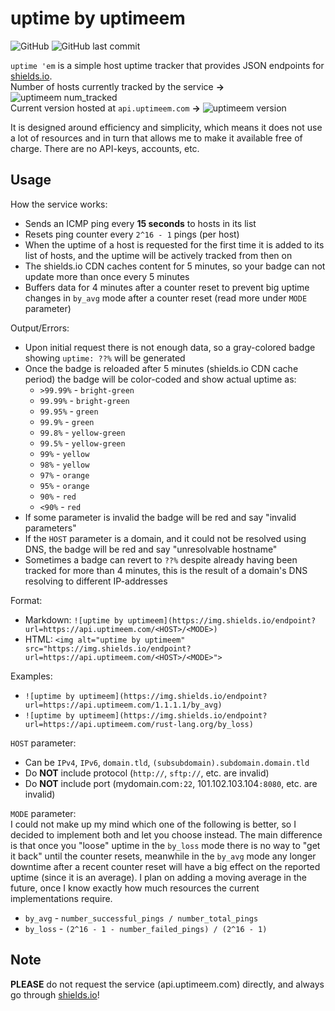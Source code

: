 # uptime by uptimeem
![GitHub](https://img.shields.io/github/license/TJRoh01/uptimeem)
![GitHub last commit](https://img.shields.io/github/last-commit/TJRoh01/uptimeem?style=flat)

`uptime 'em` is a simple host uptime tracker that provides JSON endpoints for [shields.io](https://shields.io).  
Number of hosts currently tracked by the service **->** ![uptimeem num_tracked](https://img.shields.io/endpoint?url=https://api.uptimeem.com/num_tracked)  
Current version hosted at `api.uptimeem.com` **->** ![uptimeem version](https://img.shields.io/endpoint?url=https://api.uptimeem.com/version)

It is designed around efficiency and simplicity, which means it does not use a lot of resources and in turn that allows
me to make it available free of charge. There are no API-keys, accounts, etc. 

## Usage
How the service works:
- Sends an ICMP ping every **15 seconds** to hosts in its list
- Resets ping counter every `2^16 - 1` pings (per host)
- When the uptime of a host is requested for the first time it is added to its list of hosts, and the uptime will be
actively tracked from then on
- The shields.io CDN caches content for 5 minutes, so your badge can not update more than once every 5 minutes
- Buffers data for 4 minutes after a counter reset to prevent big uptime changes in `by_avg` mode after
a counter reset (read more under `MODE` parameter)

Output/Errors:
- Upon initial request there is not enough data, so a gray-colored badge showing `uptime: ??%` will be generated
- Once the badge is reloaded after 5 minutes (shields.io CDN cache period) the badge will be color-coded and show actual uptime as:
  - `>99.99%` - `bright-green`
  - `99.99%` - `bright-green`
  - `99.95%` - `green`
  - `99.9%` - `green`
  - `99.8%` - `yellow-green`
  - `99.5%` - `yellow-green`
  - `99%` - `yellow`
  - `98%` - `yellow`
  - `97%` - `orange`
  - `95%` - `orange`
  - `90%` - `red`
  - `<90%` - `red`
- If some parameter is invalid the badge will be red and say "invalid parameters"
- If the `HOST` parameter is a domain, and it could not be resolved using DNS, the badge will be red and say
"unresolvable hostname"
- Sometimes a badge can revert to `??%` despite already having been tracked for more than 4 minutes, this is the result
of a domain's DNS resolving to different IP-addresses

Format:
- Markdown: `![uptime by uptimeem](https://img.shields.io/endpoint?url=https://api.uptimeem.com/<HOST>/<MODE>)`
- HTML: `<img alt="uptime by uptimeem" src="https://img.shields.io/endpoint?url=https://api.uptimeem.com/<HOST>/<MODE>">`

Examples:
- `![uptime by uptimeem](https://img.shields.io/endpoint?url=https://api.uptimeem.com/1.1.1.1/by_avg)`
- `![uptime by uptimeem](https://img.shields.io/endpoint?url=https://api.uptimeem.com/rust-lang.org/by_loss)`

`HOST` parameter:
- Can be `IPv4`, `IPv6`, `domain.tld`, `(subsubdomain).subdomain.domain.tld`
- Do **NOT** include protocol (`http://`, `sftp://`, etc. are invalid)
- Do **NOT** include port (mydomain.com`:22`, 101.102.103.104`:8080`, etc. are invalid)

`MODE` parameter:  
I could not make up my mind which one of the following is better, so I decided to implement both and let you
choose instead. The main difference is that once you "loose" uptime in the `by_loss` mode there is no way to "get it back"
until the counter resets, meanwhile in the `by_avg` mode any longer downtime after a recent counter reset will have a
big effect on the reported uptime (since it is an average). I plan on adding a moving average in the future, once I know
exactly how much resources the current implementations require.
- `by_avg` - `number_successful_pings / number_total_pings`
- `by_loss` - `(2^16 - 1 - number_failed_pings) / (2^16 - 1)`

## Note
**PLEASE** do not request the service (api.uptimeem.com) directly, and always go through [shields.io](https://shields.io)!